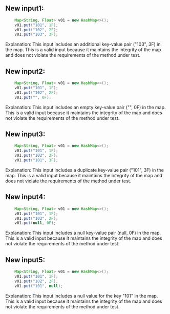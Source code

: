 ## New input1:
```java
    Map<String, Float> v01 = new HashMap<>();
    v01.put("101", 1F);
    v01.put("102", 2F);
    v01.put("103", 3F);
```
Explanation: This input includes an additional key-value pair ("103", 3F) in the map. This is a valid input because it maintains the integrity of the map and does not violate the requirements of the method under test.

## New input2:
```java
    Map<String, Float> v01 = new HashMap<>();
    v01.put("101", 1F);
    v01.put("102", 2F);
    v01.put("", 0F);
```
Explanation: This input includes an empty key-value pair ("", 0F) in the map. This is a valid input because it maintains the integrity of the map and does not violate the requirements of the method under test.

## New input3:
```java
    Map<String, Float> v01 = new HashMap<>();
    v01.put("101", 1F);
    v01.put("102", 2F);
    v01.put("101", 3F);
```
Explanation: This input includes a duplicate key-value pair ("101", 3F) in the map. This is a valid input because it maintains the integrity of the map and does not violate the requirements of the method under test.

## New input4:
```java
    Map<String, Float> v01 = new HashMap<>();
    v01.put("101", 1F);
    v01.put("102", 2F);
    v01.put(null, 0F);
```
Explanation: This input includes a null key-value pair (null, 0F) in the map. This is a valid input because it maintains the integrity of the map and does not violate the requirements of the method under test.

## New input5:
```java
    Map<String, Float> v01 = new HashMap<>();
    v01.put("101", 1F);
    v01.put("102", 2F);
    v01.put("101", null);
```
Explanation: This input includes a null value for the key "101" in the map. This is a valid input because it maintains the integrity of the map and does not violate the requirements of the method under test.
